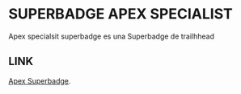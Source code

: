 # SUPERBADGE APEX SPECIALIST

Apex specialsit superbadge es una Superbadge de trailhhead

## LINK
[Apex Superbadge](https://trailhead.salesforce.com/en/content/learn/superbadges/superbadge_apex).
